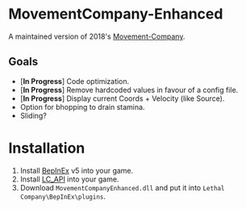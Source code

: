 # MovementCompany-Enhanced
A maintained version of 2018's [Movement-Company](https://github.com/u-2018/Movement-Company).<br>

## Goals
- [**In Progress**] Code optimization.
- [**In Progress**] Remove hardcoded values in favour of a config file.
- [**In Progress**] Display current Coords + Velocity (like Source).
- Option for bhopping to drain stamina.
- Sliding?

# Installation
1. Install [BepInEx](https://github.com/BepInEx/BepInEx/releases) v5 into your game.
2. Install [LC_API](https://thunderstore.io/c/lethal-company/p/2018/LC_API/) into your game.
3. Download `MovementCompanyEnhanced.dll` and put it into `Lethal Company\BepInEx\plugins`.
